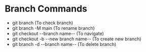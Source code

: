 # Branch Commands
- git branch (To check branch)
- git branch -M main (To rename branch)
- git checkout --branch name-- (To navigate)
- git checkout -b --new branch name-- (To create new branch)
- git branch -d --branch name-- (To delete branch)
